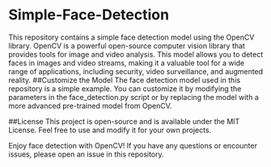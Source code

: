 # Simple-Face-Detection
This repository contains a simple face detection model using the OpenCV library. OpenCV is a powerful open-source computer vision library that provides tools for image and video analysis. This model allows you to detect faces in images and video streams, making it a valuable tool for a wide range of applications, including security, video surveillance, and augmented reality.
##Customize the Model
The face detection model used in this repository is a simple example. You can customize it by modifying the parameters in the face_detection.py script or by replacing the model with a more advanced pre-trained model from OpenCV.

##License
This project is open-source and is available under the MIT License. Feel free to use and modify it for your own projects.

Enjoy face detection with OpenCV! If you have any questions or encounter issues, please open an issue in this repository.
